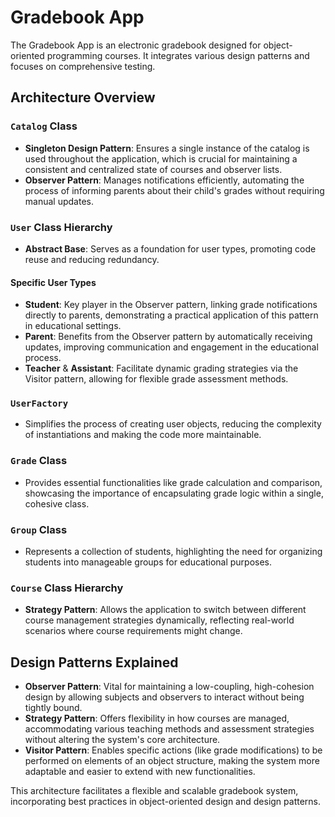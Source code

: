 # Gradebook App

The Gradebook App is an electronic gradebook designed for object-oriented programming courses. It integrates various design patterns and focuses on comprehensive testing.

## Architecture Overview

### `Catalog` Class
- **Singleton Design Pattern**: Ensures a single instance of the catalog is used throughout the application, which is crucial for maintaining a consistent and centralized state of courses and observer lists.
- **Observer Pattern**: Manages notifications efficiently, automating the process of informing parents about their child's grades without requiring manual updates.

### `User` Class Hierarchy
- **Abstract Base**: Serves as a foundation for user types, promoting code reuse and reducing redundancy.

#### Specific User Types
- **Student**: Key player in the Observer pattern, linking grade notifications directly to parents, demonstrating a practical application of this pattern in educational settings.
- **Parent**: Benefits from the Observer pattern by automatically receiving updates, improving communication and engagement in the educational process.
- **Teacher** & **Assistant**: Facilitate dynamic grading strategies via the Visitor pattern, allowing for flexible grade assessment methods.

### `UserFactory`
- Simplifies the process of creating user objects, reducing the complexity of instantiations and making the code more maintainable.

### `Grade` Class
- Provides essential functionalities like grade calculation and comparison, showcasing the importance of encapsulating grade logic within a single, cohesive class.

### `Group` Class
- Represents a collection of students, highlighting the need for organizing students into manageable groups for educational purposes.

### `Course` Class Hierarchy
- **Strategy Pattern**: Allows the application to switch between different course management strategies dynamically, reflecting real-world scenarios where course requirements might change.

## Design Patterns Explained

- **Observer Pattern**: Vital for maintaining a low-coupling, high-cohesion design by allowing subjects and observers to interact without being tightly bound.
- **Strategy Pattern**: Offers flexibility in how courses are managed, accommodating various teaching methods and assessment strategies without altering the system's core architecture.
- **Visitor Pattern**: Enables specific actions (like grade modifications) to be performed on elements of an object structure, making the system more adaptable and easier to extend with new functionalities.

This architecture facilitates a flexible and scalable gradebook system, incorporating best practices in object-oriented design and design patterns.

